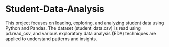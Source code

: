 # Student-Data-Analysis
This project focuses on loading, exploring, and analyzing student data using Python and Pandas. The dataset (student_data.csv) is read using pd.read_csv, and various exploratory data analysis (EDA) techniques are applied to understand patterns and insights.
